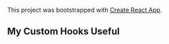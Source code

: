 This project was bootstrapped with [Create React App](https://github.com/facebook/create-react-app).

## My Custom Hooks Useful
